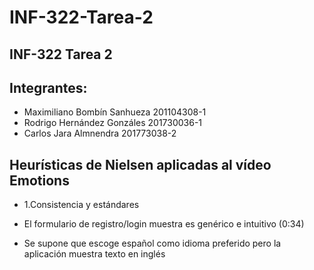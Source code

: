 # INF-322-Tarea-2
## INF-322 Tarea 2

## Integrantes:
* Maximiliano Bombín Sanhueza  201104308-1
* Rodrigo Hernández Gonzáles   201730036-1
* Carlos Jara Almnendra        201773038-2

## Heurísticas de Nielsen aplicadas al vídeo Emotions
* 1.Consistencia y estándares
+ El formulario de registro/login muestra es genérico e intuitivo (0:34)
- Se supone que escoge español como idioma preferido pero la aplicación muestra texto en inglés
